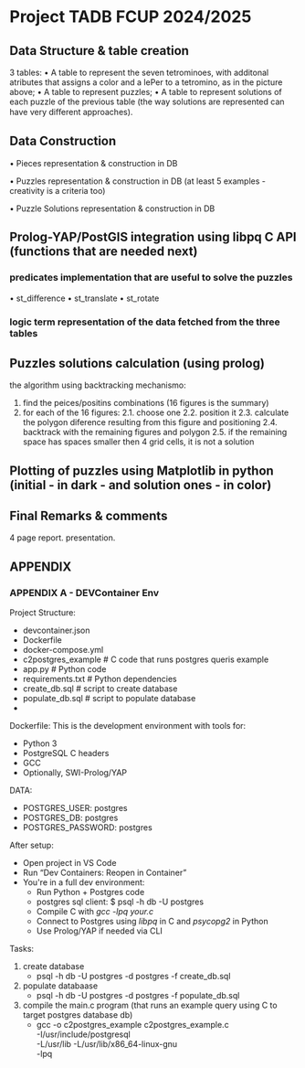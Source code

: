 # Project TADB FCUP 2024/2025



## Data Structure & table creation 
3 tables:
• A table to represent the seven tetrominoes, with additonal atributes that assigns a color and a lePer to a tetromino, as in the picture above;
• A table to represent puzzles;
• A table to represent solutions of each puzzle of the previous table (the way solutions are represented can have very diﬀerent approaches).

## Data Construction

• Pieces representation & construction in DB

• Puzzles representation  & construction in DB (at least 5 examples - creativity is a criteria too)

• Puzzle Solutions representation  & construction in DB


## Prolog-YAP/PostGIS integration using libpq C API (functions that are needed next)

### predicates implementation that are useful to solve the puzzles
• st_diﬀerence
• st_translate
• st_rotate

### logic term representation of the data fetched from the three tables


## Puzzles solutions calculation (using prolog)
the algorithm using backtracking mechanismo:
1. find the peices/positins combinations (16 figures is the summary)
2. for each of the 16 figures:
   2.1. choose one
   2.2. position it
   2.3. calculate the polygon diference resulting from this figure and positioning
   2.4. backtrack with the remaining figures and polygon
   2.5. if the remaining space has spaces smaller then 4 grid cells, it is not a solution


## Plotting of puzzles using Matplotlib in python (initial - in dark - and solution ones - in color)


## Final Remarks & comments
4 page report.
presentation.

## APPENDIX

### APPENDIX A - DEVContainer Env

Project Structure:
* devcontainer.json
* Dockerfile
* docker-compose.yml
* c2postgres_example   # C code that runs postgres queris example
* app.py   # Python code
* requirements.txt   # Python dependencies
* create_db.sql   # script to create database
* populate_db.sql  # script to populate database
* 


Dockerfile:
This is the development environment with tools for:
* Python 3
* PostgreSQL C headers
* GCC
* Optionally, SWI-Prolog/YAP

DATA:
* POSTGRES_USER: postgres
* POSTGRES_DB: postgres
* POSTGRES_PASSWORD: postgres

After setup: 
* Open project in VS Code
* Run “Dev Containers: Reopen in Container”
* You're in a full dev environment:
   * Run Python + Postgres code
   * postgres sql client: $ psql -h db -U postgres
   * Compile C with _gcc -lpq your.c_
   * Connect to Postgres using _libpq_ in C and _psycopg2_ in Python
   * Use Prolog/YAP if needed via CLI

Tasks:
1. create database
   * psql -h db -U postgres -d postgres -f create_db.sql
2. populate databaase
   * psql -h db -U postgres -d postgres -f populate_db.sql
3. compile the main.c program (that runs an example query using C to target postgres database db)
   * gcc -o c2postgres_example c2postgres_example.c \
    -I/usr/include/postgresql \
    -L/usr/lib -L/usr/lib/x86_64-linux-gnu \
    -lpq
   

   
